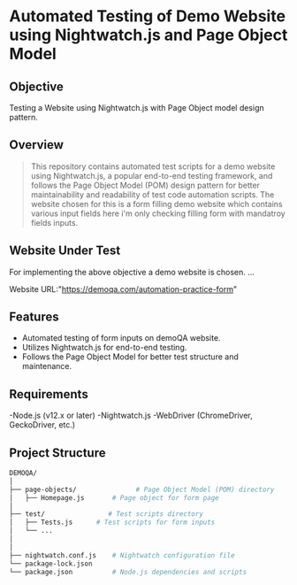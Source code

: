 # Automated Testing of Demo Website using Nightwatch.js and Page Object Model


## Objective
Testing a Website using Nightwatch.js with Page Object model design pattern.


## Overview

>This repository contains automated test scripts for a demo website using Nightwatch.js,
>a popular end-to-end testing framework, and follows the Page Object Model (POM) design
>pattern for better maintainability and readability of test code automation scripts.
>The website chosen for this is a form filling demo website which contains various input fields
>here i'm only checking filling form with mandatroy fields inputs.



## Website Under Test

For implementing the above objective a demo website is chosen.
...

Website URL:"https://demoqa.com/automation-practice-form"


## Features

- Automated testing of form inputs on demoQA website.
- Utilizes Nightwatch.js for end-to-end testing.
- Follows the Page Object Model for better test structure and maintenance.

## Requirements

-Node.js (v12.x or later)
-Nightwatch.js
-WebDriver (ChromeDriver, GeckoDriver, etc.)

## Project Structure

```sh
DEMOQA/
│
├── page-objects/               # Page Object Model (POM) directory
│   ├── Homepage.js       # Page object for form page
│
├── test/                # Test scripts directory
│   ├── Tests.js      # Test scripts for form inputs
│   └── ...
│
│
├── nightwatch.conf.js    # Nightwatch configuration file
└── package-lock.json          
└── package.json          # Node.js dependencies and scripts




